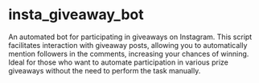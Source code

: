 # insta_giveaway_bot
An automated bot for participating in giveaways on Instagram. This script facilitates interaction with giveaway posts, allowing you to automatically mention followers in the comments, increasing your chances of winning. Ideal for those who want to automate participation in various prize giveaways without the need to perform the task manually.
